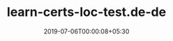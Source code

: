 ---
title: "learn-certs-loc-test.de-de"
date: 2019-07-06T00:00:08+05:30
type: "organisations"
org_name: "Microsoft Docs"
repo_desc: "NA"
repo_link: https://github.com/MicrosoftDocs/learn-certs-loc-test.de-de
---